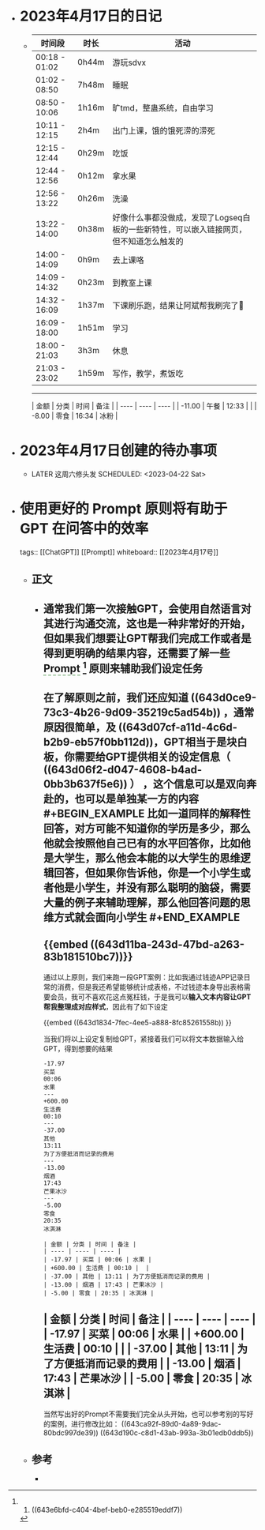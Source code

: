 - # 2023年4月17日的日记
	- | 时间段 | 时长 | 活动 |
	  | --- | --- | --- |
	  | 00:18 - 01:02 | 0h44m | 游玩sdvx |
	  | 01:02 - 08:50 | 7h48m | 睡眠 |
	  | 08:50 - 10:06 | 1h16m | 旷tmd，整蛊系统，自由学习 |
	  | 10:11 - 12:15 | 2h4m | 出门上课，饿的饿死涝的涝死 |
	  | 12:15 - 12:44 | 0h29m | 吃饭 |
	  | 12:44 - 12:56 | 0h12m | 拿水果 |
	  | 12:56 - 13:22 | 0h26m | 洗澡 |
	  | 13:22 - 14:00 | 0h38m | 好像什么事都没做成，发现了Logseq白板的一些新特性，可以嵌入链接网页，但不知道怎么触发的 |
	  | 14:00 - 14:09 | 0h9m | 去上课咯 |
	  | 14:09 - 14:32 | 0h23m | 到教室上课 |
	  | 14:32 - 16:09 | 1h37m | 下课刷乐跑，结果让阿斌帮我刷完了🤣 |
	  | 16:09 - 18:00 | 1h51m | 学习 |
	  | 18:00 - 21:03 | 3h3m | 休息 |
	  | 21:03 - 23:02 | 1h59m | 写作，教学，煮饭吃 |
	  ---
	  | 金额 | 分类 | 时间 | 备注 |
	  | ---- | ---- | ---- |
	  | -11.00 | 午餐 | 12:33 |  |
	  | -8.00 | 零食 | 16:34 | 冰粉 |
- # 2023年4月17日创建的待办事项
	- LATER 这周六修头发
	  SCHEDULED: <2023-04-22 Sat>
- # 使用更好的 Prompt 原则将有助于 GPT 在问答中的效率
  tags:: [[ChatGPT]] [[Prompt]] 
  whiteboard:: [[2023年4月17号]]
	- ##  正文
		- 通常我们第一次接触GPT，会使用自然语言对其进行沟通交流，这也是一种非常好的开始，但如果我们想要让GPT帮我们完成工作或者是得到更明确的结果内容，还需要了解一些 <span style="border-bottom:2px dashed DarkSeaGreen;">Prompt</span> [^1] 原则来辅助我们设定任务
		  ---
		  在了解原则之前，我们还应知道 ((643d0ce9-73c3-4b26-9d09-35219c5ad54b)) ，通常原因很简单，及 ((643d07cf-a11d-4c6d-b2b9-eb57f0bb112d))，GPT相当于是块白板，你需要给GPT提供相关的设定信息（ ((643d06f2-d047-4608-b4ad-0bb3b637f5e6)) ） ，这个信息可以是双向奔赴的，也可以是单独某一方的内容
		  #+BEGIN_EXAMPLE
		  比如一道同样的解释性回答，对方可能不知道你的学历是多少，那么他就会按照他自己已有的水平回答你，比如他是大学生，那么他会本能的以大学生的思维逻辑回答，但如果你告诉他，你是一个小学生或者他是小学生，并没有那么聪明的脑袋，需要大量的例子来辅助理解，那么他回答问题的思维方式就会面向小学生
		  #+END_EXAMPLE
		  ---
		  {{embed ((643d11ba-243d-47bd-a263-83b181510bc7))}}
		  ---
		  通过以上原则，我们来跑一段GPT案例：比如我通过钱迹APP记录日常的消费，但是我还希望能够统计成表格，不过钱迹本身导出表格需要会员，我可不喜欢花这点冤枉钱，于是我可以**输入文本内容让GPT帮我整理成对应样式**，因此有了如下设定
		  
		  {{embed ((643d1834-7fec-4ee5-a888-8fc85261558b)) }}
		  
		  当我们将以上设定复制给GPT，紧接着我们可以将文本数据输入给GPT，得到想要的结果
		  
		  ``` 可以用于跑的数据
		  -17.97
		  买菜
		  00:06
		  水果
		  ---
		  +600.00
		  生活费
		  00:10
		  ---
		  -37.00
		  其他
		  13:11
		  为了方便抵消而记录的费用
		  ---
		  -13.00
		  烟酒
		  17:43
		  芒果冰沙
		  ---
		  -5.00
		  零食
		  20:35
		  冰淇淋
		  ```
		   
		  ``` 得到的Markdown表格
		  | 金额 | 分类 | 时间 | 备注 |
		  | ---- | ---- | ---- |
		  | -17.97 | 买菜 | 00:06 | 水果 |
		  | +600.00 | 生活费 | 00:10 |  |
		  | -37.00 | 其他 | 13:11 | 为了方便抵消而记录的费用 |
		  | -13.00 | 烟酒 | 17:43 | 芒果冰沙 |
		  | -5.00 | 零食 | 20:35 | 冰淇淋 |
		  ```
		  | 金额 | 分类 | 时间 | 备注 |
		  | ---- | ---- | ---- |
		  | -17.97 | 买菜 | 00:06 | 水果 |
		  | +600.00 | 生活费 | 00:10 |  |
		  | -37.00 | 其他 | 13:11 | 为了方便抵消而记录的费用 |
		  | -13.00 | 烟酒 | 17:43 | 芒果冰沙 |
		  | -5.00 | 零食 | 20:35 | 冰淇淋 |
		  ---
		  当然写出好的Prompt不需要我们完全从头开始，也可以参考别的写好的案例，进行修改比如：
		  ((643ca92f-89d0-4a89-9dac-80bdc997de39))
		  ((643d190c-c8d1-43ab-993a-3b01edb0ddb5))
	- ## 参考
		- [^1]: 1. ((643e6bfd-c404-4bef-beb0-e285519eddf7))